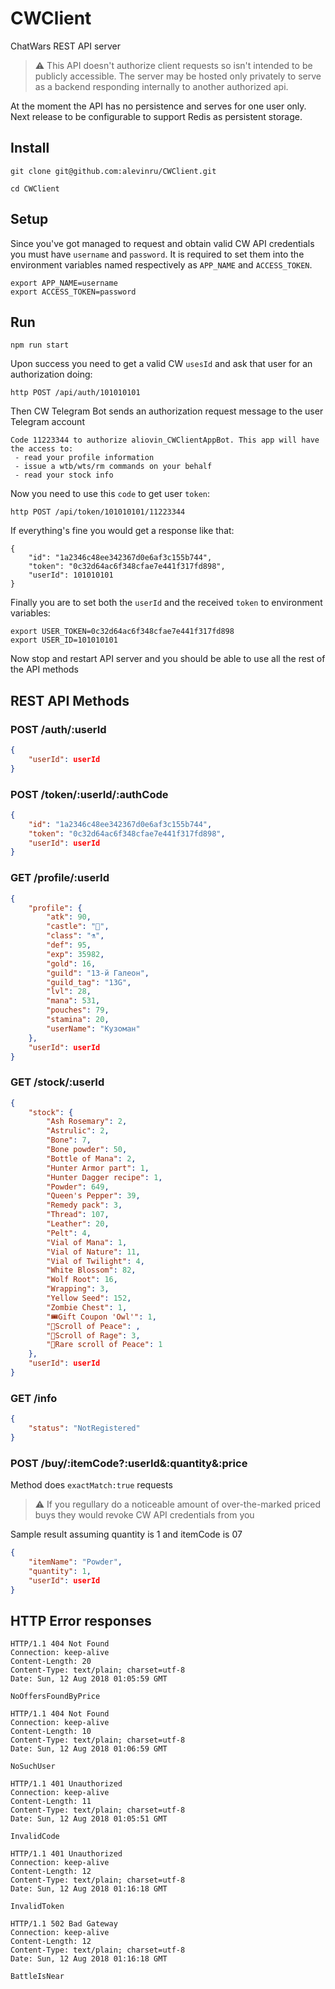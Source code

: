 # CWClient

ChatWars REST API server

> ⚠️ This API doesn't authorize client requests so isn't intended to be publicly accessible.
The server may be hosted only privately to serve as a backend responding internally to another authorized api.

At the moment the API has no persistence and serves for one user only.
Next release to be configurable to support Redis as persistent storage.

## Install

```Shell
git clone git@github.com:alevinru/CWClient.git

cd CWClient
```

## Setup

Since you've got managed to request and obtain valid CW API credentials you must have `username` and `password`.
It is required to set them into the environment variables named respectively as `APP_NAME` and `ACCESS_TOKEN`.

```Shell
export APP_NAME=username
export ACCESS_TOKEN=password
```

## Run

```Shell
npm run start
```

Upon success you need to get a valid CW `usesId` and ask that user for an authorization doing:

```
http POST /api/auth/101010101
```

Then CW Telegram Bot sends an authorization request message to the user Telegram account

```
Code 11223344 to authorize aliovin_CWClientAppBot. This app will have the access to:
 - read your profile information
 - issue a wtb/wts/rm commands on your behalf
 - read your stock info
```

Now you need to use this `code` to get user `token`:

```
http POST /api/token/101010101/11223344
```

If everything's fine you would get a response like that:

```
{
    "id": "1a2346c48ee342367d0e6af3c155b744",
    "token": "0c32d64ac6f348cfae7e441f317fd898",
    "userId": 101010101
}
```

Finally you are to set both the `userId` and the received `token` to environment variables:

```shell
export USER_TOKEN=0c32d64ac6f348cfae7e441f317fd898
export USER_ID=101010101
```

Now stop and restart API server and you should be able to use all the rest of the API methods

## REST API Methods

### POST /auth/:userId

```json
{
    "userId": userId
}
```  

### POST /token/:userId/:authCode

```json
{
    "id": "1a2346c48ee342367d0e6af3c155b744",
    "token": "0c32d64ac6f348cfae7e441f317fd898",
    "userId": userId
}
``` 

### GET /profile/:userId

```json
{
    "profile": {
        "atk": 90,
        "castle": "🐢",
        "class": "⚗️",
        "def": 95,
        "exp": 35982,
        "gold": 16,
        "guild": "13-й Галеон",
        "guild_tag": "13G",
        "lvl": 28,
        "mana": 531,
        "pouches": 79,
        "stamina": 20,
        "userName": "Кузоман"
    },
    "userId": userId
}
```

### GET /stock/:userId

```json
{
    "stock": {
        "Ash Rosemary": 2,
        "Astrulic": 2,
        "Bone": 7,
        "Bone powder": 50,
        "Bottle of Mana": 2,
        "Hunter Armor part": 1,
        "Hunter Dagger recipe": 1,
        "Powder": 649,
        "Queen's Pepper": 39,
        "Remedy pack": 3,
        "Thread": 107,
        "Leather": 20,
        "Pelt": 4,
        "Vial of Mana": 1,
        "Vial of Nature": 11,
        "Vial of Twilight": 4,
        "White Blossom": 82,
        "Wolf Root": 16,
        "Wrapping": 3,
        "Yellow Seed": 152,
        "Zombie Chest": 1,
        "🎟Gift Coupon 'Owl'": 1,
        "📕Scroll of Peace": ,
        "📕Scroll of Rage": 3,
        "📗Rare scroll of Peace": 1
    },
    "userId": userId
}
```

### GET /info

```json
{
    "status": "NotRegistered"
}
```

### POST /buy/:itemCode?:userId&:quantity&:price

Method does `exactMatch:true` requests

> ⚠️ If you regullary do a noticeable amount of over-the-marked priced buys they would revoke CW API credentials from you

Sample result assuming quantity is 1 and itemCode is 07

```json
{
    "itemName": "Powder",
    "quantity": 1,
    "userId": userId
}
```

## HTTP Error responses

```
HTTP/1.1 404 Not Found
Connection: keep-alive
Content-Length: 20
Content-Type: text/plain; charset=utf-8
Date: Sun, 12 Aug 2018 01:05:59 GMT

NoOffersFoundByPrice
```

```
HTTP/1.1 404 Not Found
Connection: keep-alive
Content-Length: 10
Content-Type: text/plain; charset=utf-8
Date: Sun, 12 Aug 2018 01:06:59 GMT

NoSuchUser
```

```
HTTP/1.1 401 Unauthorized
Connection: keep-alive
Content-Length: 11
Content-Type: text/plain; charset=utf-8
Date: Sun, 12 Aug 2018 01:05:51 GMT

InvalidCode
```

```
HTTP/1.1 401 Unauthorized
Connection: keep-alive
Content-Length: 12
Content-Type: text/plain; charset=utf-8
Date: Sun, 12 Aug 2018 01:16:18 GMT

InvalidToken
```

```
HTTP/1.1 502 Bad Gateway
Connection: keep-alive
Content-Length: 12
Content-Type: text/plain; charset=utf-8
Date: Sun, 12 Aug 2018 01:16:18 GMT

BattleIsNear
```
